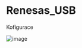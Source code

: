 # Renesas_USB
Kofigurace

![image](https://github.com/mirajh35/Renesas_USB/assets/159266037/76daeb6f-896a-4ed1-b4e8-1e4cae33d2e1)
